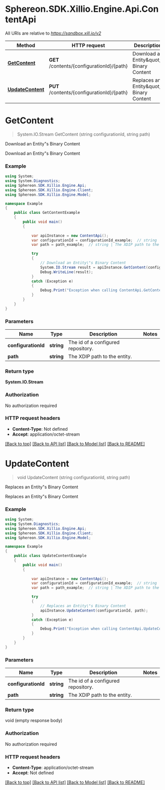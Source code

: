 # Sphereon.SDK.Xillio.Engine.Api.ContentApi

All URIs are relative to *https://sandbox.xill.io/v2*

Method | HTTP request | Description
------------- | ------------- | -------------
[**GetContent**](ContentApi.md#getcontent) | **GET** /contents/{configurationId}/{path} | Download an Entity\&quot;s Binary Content
[**UpdateContent**](ContentApi.md#updatecontent) | **PUT** /contents/{configurationId}/{path} | Replaces an Entity\&quot;s Binary Content


<a name="getcontent"></a>
# **GetContent**
> System.IO.Stream GetContent (string configurationId, string path)

Download an Entity\"s Binary Content

Download an Entity\"s Binary Content

### Example
```csharp
using System;
using System.Diagnostics;
using Sphereon.SDK.Xillio.Engine.Api;
using Sphereon.SDK.Xillio.Engine.Client;
using Sphereon.SDK.Xillio.Engine.Model;

namespace Example
{
    public class GetContentExample
    {
        public void main()
        {
            
            var apiInstance = new ContentApi();
            var configurationId = configurationId_example;  // string | The id of a configured repository.
            var path = path_example;  // string | The XDIP path to the entity.

            try
            {
                // Download an Entity\"s Binary Content
                System.IO.Stream result = apiInstance.GetContent(configurationId, path);
                Debug.WriteLine(result);
            }
            catch (Exception e)
            {
                Debug.Print("Exception when calling ContentApi.GetContent: " + e.Message );
            }
        }
    }
}
```

### Parameters

Name | Type | Description  | Notes
------------- | ------------- | ------------- | -------------
 **configurationId** | **string**| The id of a configured repository. | 
 **path** | **string**| The XDIP path to the entity. | 

### Return type

**System.IO.Stream**

### Authorization

No authorization required

### HTTP request headers

 - **Content-Type**: Not defined
 - **Accept**: application/octet-stream

[[Back to top]](#) [[Back to API list]](../README.md#documentation-for-api-endpoints) [[Back to Model list]](../README.md#documentation-for-models) [[Back to README]](../README.md)

<a name="updatecontent"></a>
# **UpdateContent**
> void UpdateContent (string configurationId, string path)

Replaces an Entity\"s Binary Content

Replaces an Entity\"s Binary Content

### Example
```csharp
using System;
using System.Diagnostics;
using Sphereon.SDK.Xillio.Engine.Api;
using Sphereon.SDK.Xillio.Engine.Client;
using Sphereon.SDK.Xillio.Engine.Model;

namespace Example
{
    public class UpdateContentExample
    {
        public void main()
        {
            
            var apiInstance = new ContentApi();
            var configurationId = configurationId_example;  // string | The id of a configured repository.
            var path = path_example;  // string | The XDIP path to the entity.

            try
            {
                // Replaces an Entity\"s Binary Content
                apiInstance.UpdateContent(configurationId, path);
            }
            catch (Exception e)
            {
                Debug.Print("Exception when calling ContentApi.UpdateContent: " + e.Message );
            }
        }
    }
}
```

### Parameters

Name | Type | Description  | Notes
------------- | ------------- | ------------- | -------------
 **configurationId** | **string**| The id of a configured repository. | 
 **path** | **string**| The XDIP path to the entity. | 

### Return type

void (empty response body)

### Authorization

No authorization required

### HTTP request headers

 - **Content-Type**: application/octet-stream
 - **Accept**: Not defined

[[Back to top]](#) [[Back to API list]](../README.md#documentation-for-api-endpoints) [[Back to Model list]](../README.md#documentation-for-models) [[Back to README]](../README.md)


